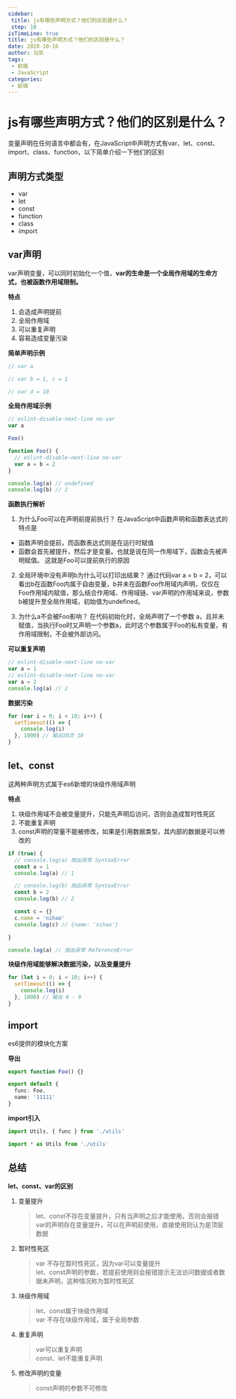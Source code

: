 ```yaml
---
sidebar:
 title: js有哪些声明方式？他们的区别是什么？
 step: 10
isTimeLine: true
title: js有哪些声明方式？他们的区别是什么？
date: 2020-10-16
author: 马凯
tags:
 - 前端
 - JavaScript
categories:
 - 前端
---
```


# js有哪些声明方式？他们的区别是什么？

变量声明在任何语言中都会有，在JavaScript中声明方式有var、let、const、import、class、function，以下简单介绍一下他们的区别

## 声明方式类型

* var
* let
* const
* function  
* class
* import

## var声明

var声明变量，可以同时初始化一个值，**var的生命是一个全局作用域的生命方式，也被函数作用域限制。**

**特点**
1. 会造成声明提前
2. 全局作用域
3. 可以重复声明
4. 容易造成变量污染

**简单声明示例**
```ts
// var a

// var b = 1, c = 1

// var d = 10
```

**全局作用域示例**
```js
// eslint-disable-next-line no-var
var a

Foo()

function Foo() {
  // eslint-disable-next-line no-var
  var a = b = 2
}

console.log(a) // undefined
console.log(b) // 2
```

**函数执行解析**
1. 为什么Foo可以在声明前提前执行？
在JavaScript中函数声明和函数表达式的特点是
* 函数声明会提前，而函数表达式则是在运行时赋值
* 函数会首先被提升，然后才是变量。也就是说在同一作用域下，函数会先被声明赋值。
这就是Foo可以提前执行的原因

2. 全局环境中没有声明b为什么可以打印出结果？
通过代码var a = b = 2，可以看出b在函数Foo内属于自由变量，b并未在函数Foo作用域内声明，仅仅在Foo作用域内赋值，那么结合作用域、作用域链、var声明的作用域来说，参数b被提升至全局作用域，初始值为undefined。

3. 为什么a不会被Foo影响？
在代码初始化时，全局声明了一个参数 a，且并未赋值，当执行Foo时又声明一个参数a，此时这个参数属于Foo的私有变量，有作用域限制，不会被外部访问。


**可以重复声明**
```js
// eslint-disable-next-line no-var
var a = 1
// eslint-disable-next-line no-var
var a = 2
console.log(a) // 2
```

**数据污染**
```js
for (var i = 0; i < 10; i++) {
  setTimeout(() => {
    console.log(i)
  }, 1000) // 输出10次 10
}
```

## let、const

这两种声明方式属于es6新增的块级作用域声明

**特点**
1. 块级作用域不会被变量提升，只能先声明后访问，否则会造成暂时性死区
2. 不能重复声明
3. const声明的常量不能被修改，如果是引用数据类型，其内部的数据是可以修改的

```ts
if (true) {
  // console.log(a) 抛出异常 SyntaxError
  const a = 1
  console.log(a) // 1

  // console.log(b) 抛出异常 SyntaxError
  const b = 2
  console.log(b) // 2

  const c = {}
  c.name = 'nihao'
  console.log(c) // {name: 'nihao'}

}

console.log(a) // 抛出异常 ReferenceError
```

**块级作用域能够解决数据污染，以及变量提升**
```ts
for (let i = 0; i < 10; i++) {
  setTimeout(() => {
    console.log(i)
  }, 1000) // 输出 0 - 9
}
```

## import

es6提供的模块化方案

**导出**
```ts
export function Foo() {}

export default {
  func: Foo,
  name: '11111'
}
```

**import引入**
```ts
import Utils, { func } from './utils'

import * as Utils from './utils'
```

## 总结

**let、const、var的区别**

1. 变量提升
	> let、const不存在变量提升，只有当声明之后才能使用，否则会报错<br/>
	> var的声明存在变量提升，可以在声明前使用，直接使用则认为是顶层数据
2. 暂时性死区
	> var 不存在暂时性死区，因为var可以变量提升<br/>
	> let、const声明的参数，若提前使用则会报错提示无法访问数据或者数据未声明，这种情况称为暂时性死区
3. 块级作用域
	> let、const属于块级作用域<br/>
	> var 不存在块级作用域，属于全局参数
4. 重复声明
	> var可以重复声明<br/>
	> const、let不能重复声明
5. 修改声明的变量
	> const声明的参数不可修改